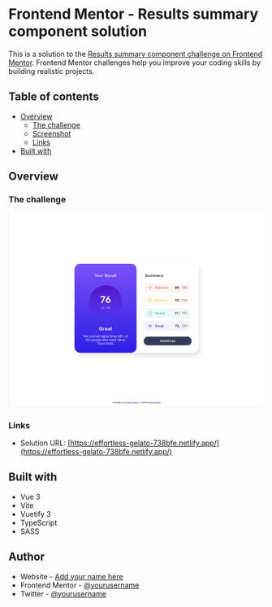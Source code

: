 # Frontend Mentor - Results summary component solution

This is a solution to the [Results summary component challenge on Frontend Mentor](https://www.frontendmentor.io/challenges/results-summary-component-CE_K6s0maV). Frontend Mentor challenges help you improve your coding skills by building realistic projects.

## Table of contents

- [Overview](#overview)
   - [The challenge](#the-challenge)
   - [Screenshot](#screenshot)
   - [Links](#links)
- [Built with](#built-with)

## Overview

### The challenge

![](./screenshot.png)
### Links

- Solution URL: [https://effortless-gelato-738bfe.netlify.app/](https://effortless-gelato-738bfe.netlify.app/)

## Built with

- Vue 3
- Vite
- Vuetify 3
- TypeScript
- SASS

## Author

- Website - [Add your name here](https://www.your-site.com)
- Frontend Mentor - [@yourusername](https://www.frontendmentor.io/profile/yourusername)
- Twitter - [@yourusername](https://www.twitter.com/yourusername)
